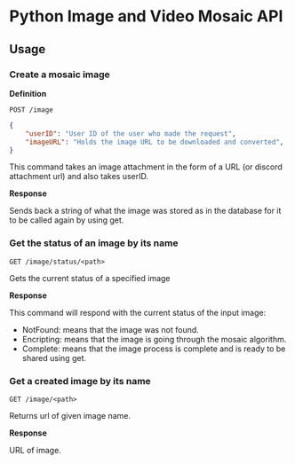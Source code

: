# Python Image and Video Mosaic API

## Usage

### Create a mosaic image

**Definition**

`POST /image`


```json
{
    "userID": "User ID of the user who made the request",
    "imageURL": "Holds the image URL to be downloaded and converted",
}
```

This command takes an image attachment in the form of a URL (or discord attachment url) and also takes userID. 

**Response**

Sends back a string of what the image was stored as in the database for it to be called again by using get. 

### Get the status of an image by its name

`GET /image/status/<path>`

Gets the current status of a specified image

**Response**

This command will respond with the current status of the input image:
- NotFound: means that the image was not found.
- Encripting: means that the image is going through the mosaic algorithm.
- Complete: means that the image process is complete and is ready to be shared using get. 

### Get a created image by its name

`GET /image/<path>`

Returns url of given image name.

**Response**

URL of image.

